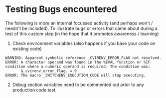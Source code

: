 # Testing Bugs encountered

The following is more an internal focussed activity (and perhaps won't / needn't be included).  To illustrate bugs or errors that came about during a test of this custom step (in the hope that it promotes awareness / learning)

1. Check environment variables (also happens if you base your code on existing code)

```sas
WARNING: Apparent symbolic reference _CVIRENV_ERROR_FLAG not resolved.
ERROR: A character operand was found in the %EVAL function or %IF condition where a numeric operand is required. The condition was: 
       &_cvirenv_error_flag. = 0 
ERROR: The macro _SWITCHENV_EXECUTION_CODE will stop executing.
```

2. Debug section variables need to be commented out prior to any production code test.